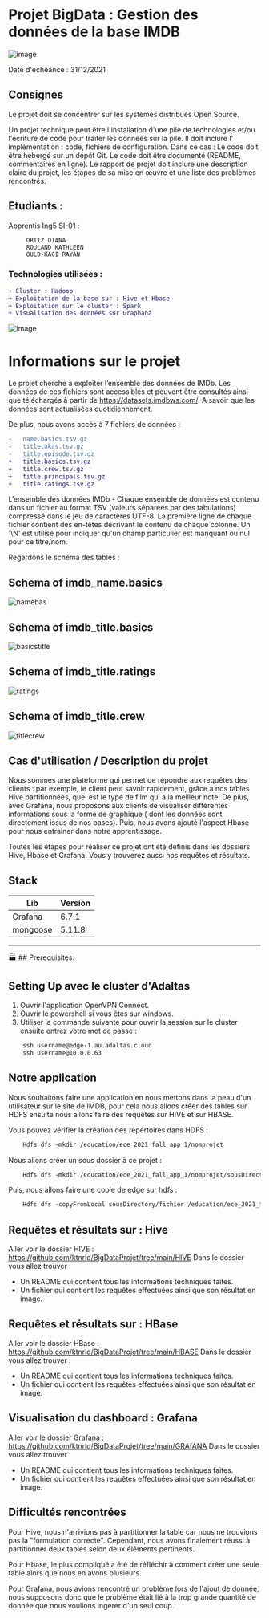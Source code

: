 # Projet BigData : Gestion des données de la base IMDB 
![image](https://user-images.githubusercontent.com/71117842/147707307-2163329b-66d9-4892-b2c4-e532d2d85d96.png)

Date d'échéance : 31/12/2021
## Consignes 
Le projet doit se concentrer sur les systèmes distribués Open Source.

Un projet technique peut être l'installation d'une pile de technologies et/ou l'écriture de code pour traiter les données sur la pile. Il doit inclure l' implémentation : code, fichiers de configuration. Dans ce cas : Le code doit être hébergé sur un dépôt Git.
Le code doit être documenté (README, commentaires en ligne).
Le rapport de projet doit inclure une description claire du projet, les étapes de sa mise en œuvre et une liste des problèmes rencontrés.

## Etudiants :

Apprentis Ing5 SI-01 :
```
     ORTIZ DIANA
     ROULAND KATHLEEN
     OULD-KACI RAYAN
```
### Technologies utilisées :
```diff
+ Cluster : Hadoop
+ Exploitation de la base sur : Hive et Hbase
+ Exploitation sur le cluster : Spark 
+ Visualisation des données sur Graphana
```

![image](https://user-images.githubusercontent.com/71117842/147662245-1bc3959e-7cdb-4209-90f3-155826a96a57.png)

# Informations sur le projet

Le projet cherche à exploiter l’ensemble des données de IMDb. Les données de ces fichiers sont accessibles et peuvent être consultés ainsi que téléchargés à partir de https://datasets.imdbws.com/. A savoir que les données sont actualisées quotidiennement.

De plus, nous avons accès à 7 fichiers de données :
```diff
-	name.basics.tsv.gz
-	title.akas.tsv.gz
-	title.episode.tsv.gz
+	title.basics.tsv.gz
+	title.crew.tsv.gz
+	title.principals.tsv.gz
+	title.ratings.tsv.gz
```

L’ensemble des données IMDb - Chaque ensemble de données est contenu dans un fichier au format TSV (valeurs séparées par des tabulations) compressé dans le jeu de caractères UTF-8. La première ligne de chaque fichier contient des en-têtes décrivant le contenu de chaque colonne. Un '\N' est utilisé pour indiquer qu'un champ particulier est manquant ou nul pour ce titre/nom.

Regardons le schéma des tables :

## Schema of imdb_name.basics
![namebas](https://user-images.githubusercontent.com/71653765/147696911-b1fcbed7-dfae-4a1a-9e9d-4a8998d293a4.png)

## Schema of imdb_title.basics
![basicstitle](https://user-images.githubusercontent.com/71117842/146517469-e59dd63f-39db-4fb3-9635-4ca02db1b606.png)

## Schema of imdb_title.ratings
![ratings](https://user-images.githubusercontent.com/71117842/146517470-2e0d22ba-de72-445f-a517-9a8b16976809.png)

## Schema of imdb_title.crew
![titlecrew](https://user-images.githubusercontent.com/71117842/146517471-588ae764-f6e1-4778-a60b-3758fd6de7e9.png)

## Cas d'utilisation / Description du projet
Nous sommes une plateforme qui permet de répondre aux requêtes des clients : par exemple, le client peut savoir rapidement, grâce à nos tables Hive partitionnées, quel est le type de film qui a la meilleur note. De plus, avec Grafana, nous proposons aux clients de visualiser différentes informations sous la forme de graphique ( dont les données sont directement issus de nos bases). Puis, nous avons ajouté l'aspect Hbase pour nous entrainer dans notre apprentissage.

Toutes les étapes pour réaliser ce projet ont été définis dans les dossiers Hive, Hbase et Grafana. Vous y trouverez aussi nos requêtes et résultats.

## Stack

| Lib | Version |
| ------ | ------ |
| Grafana | 6.7.1 |
| mongoose | 5.11.8 |

---
🏭 ## Prerequisites:

## Setting Up avec le cluster d'Adaltas

1. Ouvrir l'application OpenVPN Connect.
2. Ouvrir le powershell si vous êtes sur windows.
3. Utiliser la commande suivante pour ouvrir la session sur le cluster ensuite entrez votre mot de passe :
```diff
    ssh username@edge-1.au.adaltas.cloud
    ssh username@10.0.0.63
```
## Notre application

Nous souhaitons faire une application en nous mettons dans la peau d'un utilisateur sur le site de IMDB, pour cela nous allons créer des tables sur HDFS ensuite nous allons faire des requêtes sur HIVE et sur HBASE.


Vous pouvez vérifier la création des répertoires dans HDFS : 
```diff
    Hdfs dfs -mkdir /education/ece_2021_fall_app_1/nomprojet
```
Nous allons créer un sous dossier à ce projet :
```diff
    Hdfs dfs -mkdir /education/ece_2021_fall_app_1/nomprojet/sousDirectory
```
Puis, nous allons faire une copie de edge sur hdfs :
```diff
    Hdfs dfs -copyFromLocal sousDirectory/fichier /education/ece_2021_fall_app_1/nomprojet
```
## Requêtes et résultats sur : Hive
Aller voir le dossier HIVE : https://github.com/ktnrld/BigDataProjet/tree/main/HIVE
Dans le dossier vous allez trouver :
- Un README qui contient tous les informations techniques faites.
- Un fichier qui contient les requêtes effectuées ainsi que son résultat en image.

## Requêtes et résultats sur : HBase
Aller voir le dossier HBase : https://github.com/ktnrld/BigDataProjet/tree/main/HBASE
Dans le dossier vous allez trouver :
- Un README qui contient tous les informations techniques faites.
- Un fichier qui contient les requêtes effectuées ainsi que son résultat en image.

## Visualisation du dashboard : Grafana
Aller voir le dossier Grafana : https://github.com/ktnrld/BigDataProjet/tree/main/GRAfANA
Dans le dossier vous allez trouver :
- Un README qui contient tous les informations techniques faites.
- Un fichier qui contient les requêtes effectuées ainsi que son résultat en image.

## Difficultés rencontrées
Pour Hive, nous n'arrivions pas à partitionner la table car nous ne trouvions pas la "formulation correcte". Cependant, nous avons finalement réussi à partitionner deux tables selon deux éléments pertinents. 

Pour Hbase, le plus compliqué a été de réfléchir à comment créer une seule table alors que nous en avons plusieurs.

Pour Grafana, nous avions rencontré un problème lors de l'ajout de donnée, nous supposons donc que le problème était lié à la trop grande quantité de donnée que nous voulions ingérer d'un seul coup.
